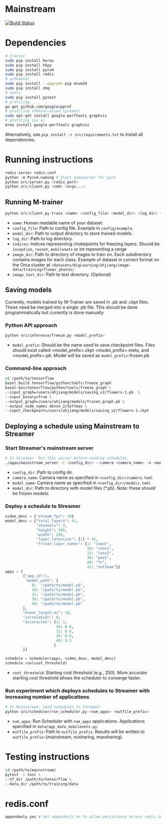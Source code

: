 
# Mainstream

[![Build Status](https://travis-ci.org/angelajiang/mainstream.svg?branch=master)](https://travis-ci.org/angelajiang/mainstream)

# Dependencies
``` bash
# trainer
sudo pip install keras
sudo pip install h5py
sudo pip install pyro4
sudo pip install redis
# scheduler
sudo pip install --upgrade pip enum34
sudo pip install zmq
# tests
sudo pip install pytest
# profiling
go get github.com/google/pprof
# profiling (debian-based systems)
sudo apt-get install google-perftools graphviz
# profiling (os x)
brew install google-perftools graphviz
```

Alternatively, use `pip install -r src/requirements.txt` to install all dependencies.

# Running instructions
``` python
redis-server redis.conf
python -m Pyro4.naming # Start nameserver for pyro
python src/server.py <redis_port>
python src/client.py <cmd> <args...>
```

## Running M-trainer
``` python
python src/client.py train <name> <config_file> <model_dir> <log_dir> <indices> <image_dir> <image_test_dir>
```
- `name`: Human readable name of your dataset.
- `config_file`: Path to config file. Example in `config/example`.
- `model_dir`: Path to output directory to store trained models.
- `log_dir`: Path to log directory.
- `indices`: Indices representing chokepoints for freezing layers. Should be `inception`, `resnet`, `mobilenets` or int repesenting a range
- `image_dir`: Path to directory of images to train on. Each subdirectory contains images for each class. Example of dataset in correct format on the Orca cluster at `/datasets/BigLearning/ahjiang/image-data/training/flower_photos/`
- `image_test_dir`: Path to test directory. (Optional)

## Saving models
Currently, models trained by M-Trainer are saved in .pb and .ckpt files. These need be merged
into a single .pb file. This should be done programmatically but currently
is done manually

### Python API approach
``` bash
python src/inference/freeze.py <model_prefix>
```
- `model_prefix`: Should be the name used to save checkpoint files. Files should exist called <model_prefix>.ckpt <model_prefix>.meta, and <model_prefix>.pb. Model will be saved as `model_prefix`-frozen.pb

### Command-line approach
```bash
cd /path/to/tensorflow
bazel build tensorflow/python/tools:freeze_graph
bazel-bin/tensorflow/python/tools/freeze_graph \
--input_graph=/users/ahjiang/models/saving_v2/flowers-1.pb  \
--input_binary=True \
--output_graph=/users/ahjiang/models/frozen_graph.pb \
--output_node_names dense_2/Softmax \
--input_checkpoint=/users/ahjiang/models/saving_v2/flowers-1.ckpt
```

## Deploying a schedule using Mainstream to Streamer

### Start Streamer's mainstream server
```bash
# In Streamer. Run this server before sending schedules.
./apps/mainstream_server -C <config_dir> --camera <camera_name> -n <model_name> -m <model_dir>
```

- `config_dir`: Path to config dir.
- `camera_name`: Camera name as specified in `<config_dir>/camera.toml`
- `model_name`: Camera name as specified in `<config_dir>/models.toml`
- `model_dir`: Path to directory with model files (*.pb). Note: these should be frozen models.

### Deploy a schedule to Streamer
``` python
video_desc = {"stream_fps": 30}
model_desc = {"total_layers": 41,
              "channels": 3,
              "height": 299,
              "width": 299,
              "layer_latencies": [1] * 41,
              "frozen_layer_names": {1: "input",
                                     10: "conv1",
                                     21: "conv2",
                                     30: "pool",
                                     40: "fc",
                                     41: "softmax"}}
apps = [
        {"app_id":1,
         "model_path": {
            0:  "/path/to/model.pb",
            10: "/path/to/model.pb",
            21: "/path/to/model.pb",
            30: "/path/to/model.pb",
            40: "/path/to/model.pb"
        },
        "event_length_ms": 10,
        "correlation": 0,
        "accuracies": {1: 1,
                       10: 0.8,
                       21: 0.6,
                       30: 0.6,
                       40: 0.2
                      }
        }]

schedule = Scheduler(apps, video_desc, model_desc)
schedule.run(cost_threshold)
```

- `cost_threshold`: Starting cost threshold (e.g., 250). More accurate starting cost threshold allows the scheduler to converge faster.

### Run experiment which deploys schedules to Streamer with increasing number of applications
```bash
# In Mainstream, send schedules to Streamer
python src/scheduler/run_scheduler.py <num_apps> <outfile_prefix>
```

- `num_apps`: Run Scheduler with `num_apps` applications. Applications specified in `data/app_data_mobilenets.py`.
- `outfile_prefix`: Path to `outfile_prefix`. Results will be written to `outfile_prefix`-{mainstream, nosharing, maxsharing}

# Testing instructions
``` bash
cd /path/to/mainstream/
pytest -s test \
--tf_dir /path/to/tensorflow \
--data_dir /path/to/training/data
```

# redis.conf
``` bash
appendonly yes # Set appendonly on to allow persistence across redis instances
```

